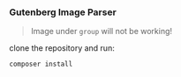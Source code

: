 ### Gutenberg Image Parser

> Image under `group` will not be working!

clone the repository and run:

```sh
composer install
```